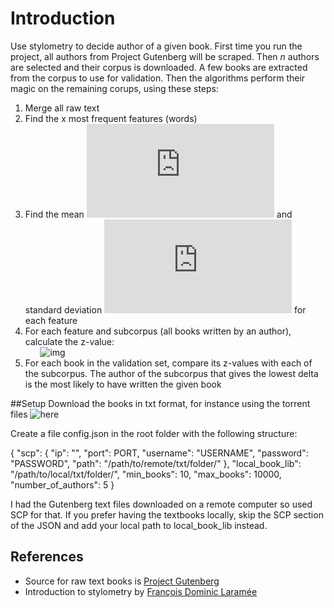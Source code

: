 # Introduction

Use stylometry to decide author of a given book.
First time you run the project, all authors from Project Gutenberg will be scraped. Then _n_ authors are selected and their corpus is downloaded. A few books are extracted from the corpus to use for validation. Then the algorithms perform their magic on the remaining corups, using these steps:

1. Merge all raw text
2. Find the x most frequent features (words)
3. Find the mean ![img](http://latex.codecogs.com/svg.latex?%5Cmu) and standard deviation ![img](http://latex.codecogs.com/svg.latex?%5Csigma) for each feature
4. For each feature and subcorpus (all books written by an author), calculate the z-value:  
   &nbsp;&nbsp;&nbsp;&nbsp;&nbsp;&nbsp;![img](http://latex.codecogs.com/svg.latex?Z_{i}%3D\frac{C_{i}-\mu_{i}}{\sigma_{i}})
5. For each book in the validation set, compare its z-values with each of the subcorpus. The author of the subcorpus that gives the lowest delta is the most likely to have written the given book

##Setup
Download the books in txt format, for instance using the torrent files ![here](https://www.gutenberg.org/wiki/Gutenberg:The_CD_and_DVD_Project#Downloading_Via_BitTorrent)

Create a file config.json in the root folder with the following structure:

{
"scp": {
"ip": "<IP>",
"port": PORT,
"username": "USERNAME",
"password": "PASSWORD",
"path": "/path/to/remote/txt/folder/"
},
"local_book_lib": "/path/to/local/txt/folder/",
"min_books": 10,
"max_books": 10000,
"number_of_authors": 5
}

I had the Gutenberg text files downloaded on a remote computer so used SCP for that. If you prefer having the textbooks locally, skip the SCP section of the JSON and add your local path to local_book_lib instead.

## References

- Source for raw text books is [Project Gutenberg](https://www.gutenberg.org/)
- Introduction to stylometry by [François Dominic Laramée](https://programminghistorian.org/en/lessons/introduction-to-stylometry-with-python#third-stylometric-test-john-burrows-delta-method-advanced)
